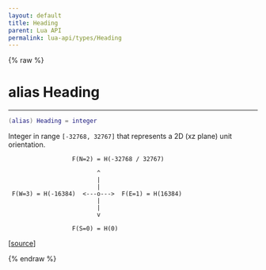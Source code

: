 ```yaml
---
layout: default
title: Heading
parent: Lua API
permalink: lua-api/types/Heading
---
```


{% raw %}

# alias Heading
---



```lua
(alias) Heading = integer
```




Integer in range `[-32768, 32767]` that represents a 2D (xz plane) unit
orientation.

```
                  F(N=2) = H(-32768 / 32767)

                         ^
                         |
                         |
 F(W=3) = H(-16384)  <---o--->  F(E=1) = H(16384)
                         |
                         |
                         v

                  F(S=0) = H(0)
```

[<a href="https://github.com/beyond-all-reason/RecoilEngine/blob/b4d0041e4c68c34dace9abf492f9193d28ef5d7e/rts/Lua/LuaSyncedCtrl.cpp#L3999-L4017" target="_blank">source</a>]


{% endraw %}